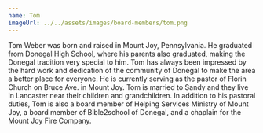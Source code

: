 ```yaml
---
name: Tom
imageUrl: ../../assets/images/board-members/tom.png
---
```


Tom Weber was born and raised in Mount Joy, Pennsylvania. He graduated from Donegal High School, where his parents also graduated, making the Donegal tradition very special to him. Tom has always been impressed by the hard work and dedication of the community of Donegal to make the area a better place for everyone. He is currently serving as the pastor of Florin Church on Bruce Ave. in Mount Joy. Tom is married to Sandy and they live in Lancaster near their children and grandchildren. In addition to his pastoral duties, Tom is also a board member of Helping Services Ministry of Mount Joy, a board member of Bible2school of Donegal, and a chaplain for the Mount Joy Fire Company.
